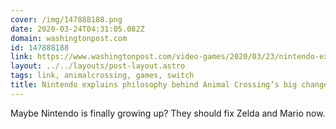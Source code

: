 ```yaml
---
cover: /img/147888188.png
date: 2020-03-24T04:31:05.082Z
domain: washingtonpost.com
id: 147888188
link: https://www.washingtonpost.com/video-games/2020/03/23/nintendo-explains-philosophy-behind-animal-crossings-big-changes-like-gender-expression-terraforming/
layout: ../../layouts/post-layout.astro
tags: link, animalcrossing, games, switch
title: Nintendo explains philosophy behind Animal Crossing’s big changes, such as gender expression and terraforming
---
```


Maybe Nintendo is finally growing up? They should fix Zelda and Mario now.
